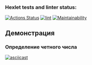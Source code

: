 ### Hexlet tests and linter status:

[![Actions Status](https://github.com/vasilievpg/fullstack-javascript-project-lvl1/workflows/hexlet-check/badge.svg)](https://github.com/vasilievpg/fullstack-javascript-project-lvl1/actions)
[![lint](https://github.com/vasilievpg/fullstack-javascript-project-lvl1/actions/workflows/lint.yml/badge.svg)](https://github.com/vasilievpg/fullstack-javascript-project-lvl1/actions/workflows/lint.yml)
[![Maintainability](https://api.codeclimate.com/v1/badges/13e740209dd28bf607d6/maintainability)](https://codeclimate.com/github/vasilievpg/fullstack-javascript-project-lvl1/maintainability)


## Демонстрация

### Определение четного числа
[![asciicast](https://asciinema.org/a/T51MGqAJkVkCnmK9agfOxP9Yd.svg)](https://asciinema.org/a/T51MGqAJkVkCnmK9agfOxP9Yd)
